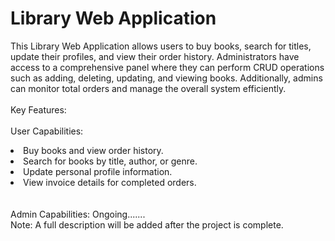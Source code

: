 # Library Web Application
This Library Web Application allows users to buy books, search for titles, update their profiles, and view their order history. Administrators have access to a comprehensive panel where they can perform CRUD operations such as adding, deleting, updating, and viewing books. Additionally, admins can monitor total orders and manage the overall system efficiently.
<br><br>
Key Features:
<br><br>
User Capabilities:
  <li>Buy books and view order history.</li>
  <li>Search for books by title, author, or genre.</li>
  <li>Update personal profile information.</li>
  <li>View invoice details for completed orders.</li>
<br><br>
Admin Capabilities:
Ongoing.......
<br>
Note: A full description will be added after the project is complete.


